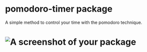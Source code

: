# pomodoro-timer package

A simple method to control your time with the pomodoro technique.

# ![A screenshot of your package](https://f.cloud.github.com/assets/69169/2290250/c35d867a-a017-11e3-86be-cd7c5bf3ff9b.gif)
